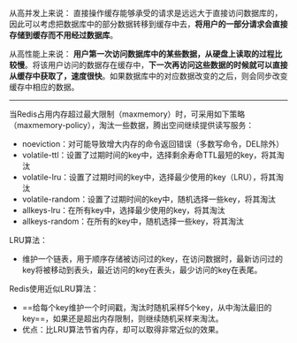 从高并发上来说：
直接操作缓存能够承受的请求是远远大于直接访问数据库的，因此可以考虑把数据库中的部分数据转移到缓存中去，**将用户的一部分请求会直接存储到缓存而不用经过数据库**。

从高性能上来说：
**用户第一次访问数据库中的某些数据，从硬盘上读取的过程比较慢**。将该用户访问的数据存在缓存中，**下一次再访问这些数据的时候就可以直接从缓存中获取了，速度很快**。如果数据库中的对应数据改变的之后，则会同步改变缓存中相应的数据。

---
当Redis占用内存超过最大限制（maxmemory）时，可采用如下策略（maxmemory-policy），淘汰一些数据，腾出空间继续提供读写服务：
- noeviction：对可能导致增大内存的命令返回错误（多数写命令，DEL除外）
- volatile-ttl：设置了过期时间的key中，选择剩余寿命TTL最短的key，将其淘汰
- volatile-lru：设置了过期时间的key中，选择最少使用的key（LRU），将其淘汰
- volatile-random：设置了过期时间的key中，随机选择一些key，将其淘汰
- allkeys-lru：在所有key中，选择最少使用的key，将其淘汰
- allkeys-random：在所有的key中，随机选择一些key，将其淘汰

LRU算法：
- 维护一个链表，用于顺序存储被访问过的key，在访问数据时，最新访问过的key将被移动到表头，最近访问的key在表头，最少访问的key在表尾。

Redis使用近似LRU算法：
- ==给每个key维护一个时间戳，淘汰时随机采样5个key，从中淘汰最旧的key==，如果还是超出内存限制，则继续随机采样来淘汰。
- 优点：比LRU算法节省内存，却可以取得非常近似的效果。
